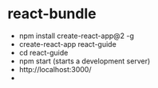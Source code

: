 # react-bundle
 - npm install create-react-app@2 -g
 - create-react-app react-guide
 - cd react-guide
 - npm start (starts a development server)
 - http://localhost:3000/
 -



